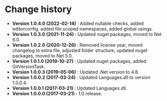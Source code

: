 # Change history

* **Version 1.0.4.0 (2022-02-14)** : Added nullable checks, added editorconfig, added file scoped namespaces, added global usings.
* **Version 1.0.3.0 (2021-11-24)** : Updated nuget packages, moved to Net 6.0.
* **Version 1.0.2.0 (2020-12-26)** : Removed license year, moved changelog to extra file, adjusted folder structure, updated nuget packages, moved to Net 5.0.
* **Version 1.0.1.0 (2019-10-27)** : Updated nuget packages, added GitVersionTask.
* **Version 1.0.0.3 (2019-05-06)** : Updated .Net version to 4.8.
* **Version 1.0.0.2 (2017-03-24)** : Updated Languages.dll to version 1.0.0.4.
* **Version 1.0.0.1 (2017-03-21)** : Updated Languages.dll.
* **Version 1.0.0.0 (2017-03-21)** : 1.0 release.